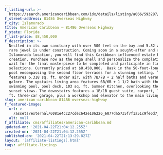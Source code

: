 ```yaml
---
f_listing-url: >-
  https://search.americancaribbean.com/idx/details/listing/a066/593287/81486-Overseas-Highway-ISLAMORADA-FL-33036
f_street-address: 81486 Overseas Highway
f_city: Islamorado
title: American Caribbean – 81486 Overseas Highway
f_state: Florida
f_list-price: $8,450,000
f_description: >-
  Nestled in its own sanctuary with over 500 feet on the bay and 5.82 acres, a
  rare jewel is under construction. Coming soon in a sought-after and rare
  Islamorada location, you will find this Caribbean influenced estate home under
  creation. Purchase now as the mega shell and personalize the completion or
  wait for the final masterpiece to be completed and participate in finishes and
  selections. Currently priced at $8,450,000.  Bask in the 50-foot-long swimming
  pool encompassing the second floor terraces for a stunning setting. The home
  features 6,318 sq. ft. under air, with 7B/7B + 2 half baths and verandas
  galore. The upstairs living area features 6B/6B + 1 1/2 bath with the 50' long
  swimming pool, pool deck, 103 sq. ft. Summer Kitchen, overlooking the bay &
  sunset views. The downstairs features a 1B/1B guest suite, carport, 1,600 sq.
  ft. three-car garage, plus a workshop and elevator to the main living area.\n
slug: american-caribbean-81486-overseas-highway
f_featured-image:
  url: >-
    /assets/external/6081e4cc27cdec642e106226_6077da5735f7f1a51c9fe6d7_602e946b43b7f20201106184220214711000000-o-1.jpeg
  alt: null
f_affiliate: cms/affiliates/american-caribbean.md
updated-on: '2021-04-22T21:04:12.255Z'
created-on: '2021-04-22T21:04:12.255Z'
published-on: '2021-04-22T21:13:29.827Z'
layout: '[affiliate-listings].html'
tags: affiliate-listings
---
```



